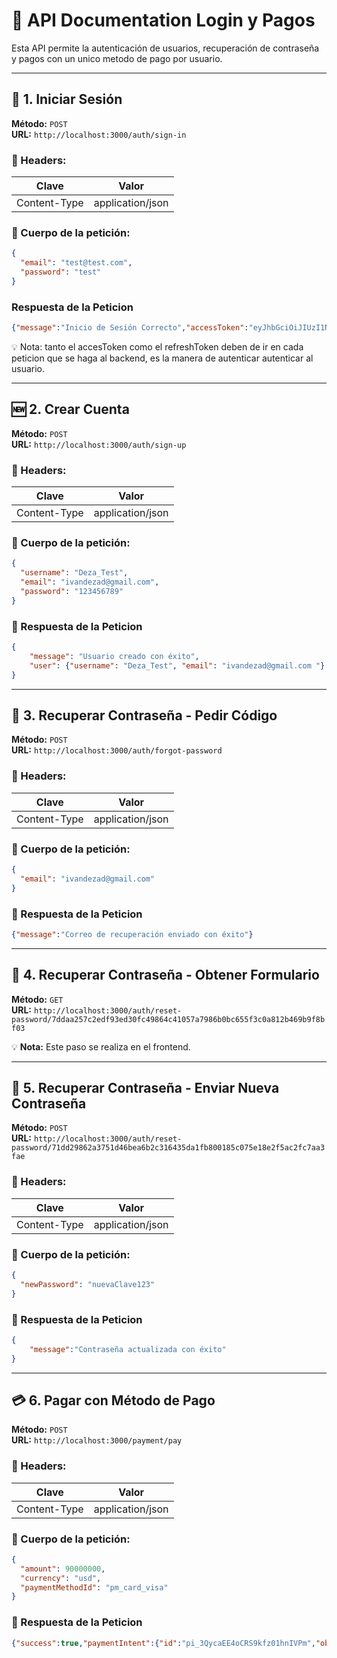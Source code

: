 # 📌 API Documentation Login y Pagos

Esta API permite la autenticación de usuarios, recuperación de contraseña y pagos con un unico metodo de pago por usuario.

---

## 🔑 1. Iniciar Sesión
**Método:** `POST`  
**URL:** `http://localhost:3000/auth/sign-in`  

### 📌 Headers:
| Clave        | Valor               |
|-------------|--------------------|
| Content-Type | application/json  |

### 📌 Cuerpo de la petición:
~~~json
{
  "email": "test@test.com",
  "password": "test"
}
~~~

### Respuesta de la Peticion
~~~json
{"message":"Inicio de Sesión Correcto","accessToken":"eyJhbGciOiJIUzI1NiIsInR5cCI6IkpXVCJ9.eyJpZCI6NCwiZW1haWwiOiJpdmFuZGV6YWRAZ21haWwuY29tIiwiaWF0IjoxNzQxMDIyNDA1LCJleHAiOjE3NDEwMjk2MDV9.FAqyoSUN8R9IwzlrPzN35iHQP91H8keAxMvau48nlGA","refreshToken":"eyJhbGciOiJIUzI1NiIsInR5cCI6IkpXVCJ9.eyJpZCI6NCwiZW1haWwiOiJpdmFuZGV6YWRAZ21haWwuY29tIiwiaWF0IjoxNzQxMDIyNDA1LCJleHAiOjE3NDE2MjcyMDV9.3W9rw8J6GN50RSZ7E2vukqUb7tQQGNjTxVyGDE1iZJo"}
~~~
💡 Nota: tanto el accesToken como el refreshToken deben de ir en cada peticion que se haga al backend, es la manera de autenticar autenticar al usuario.

---

## 🆕 2. Crear Cuenta
**Método:** `POST`  
**URL:** `http://localhost:3000/auth/sign-up`  

### 📌 Headers:
| Clave        | Valor               |
|-------------|--------------------|
| Content-Type | application/json  |

### 📌 Cuerpo de la petición:
~~~json
{
  "username": "Deza_Test",
  "email": "ivandezad@gmail.com",
  "password": "123456789"
}
~~~

### 📌 Respuesta de la Peticion
~~~json
{
    "message": "Usuario creado con éxito",
    "user": {"username": "Deza_Test", "email": "ivandezad@gmail.com "}
}
~~~

---

## 🔄 3. Recuperar Contraseña - Pedir Código
**Método:** `POST`  
**URL:** `http://localhost:3000/auth/forgot-password`  

### 📌 Headers:
| Clave        | Valor               |
|-------------|--------------------|
| Content-Type | application/json  |

### 📌 Cuerpo de la petición:
~~~json
{
  "email": "ivandezad@gmail.com"
}
~~~

### 📌 Respuesta de la Peticion
~~~json
{"message":"Correo de recuperación enviado con éxito"}
~~~

---

## 📩 4. Recuperar Contraseña - Obtener Formulario
**Método:** `GET`  
**URL:**
`http://localhost:3000/auth/reset-password/7ddaa257c2edf93ed30fc49864c41057a7986b0bc655f3c0a812b469b9f8bf03`

💡 **Nota:** Este paso se realiza en el frontend.

---

## 🔑 5. Recuperar Contraseña - Enviar Nueva Contraseña
**Método:** `POST`  
**URL:**
`http://localhost:3000/auth/reset-password/71dd29862a3751d46bea6b2c316435da1fb800185c075e18e2f5ac2fc7aa3fae`  

### 📌 Headers:
| Clave        | Valor               |
|-------------|--------------------|
| Content-Type | application/json  |

### 📌 Cuerpo de la petición:
~~~json
{
  "newPassword": "nuevaClave123"
}
~~~

### 📌 Respuesta de la Peticion
~~~json
{
    "message":"Contraseña actualizada con éxito"
}
~~~
---

## 💳 6. Pagar con Método de Pago
**Método:** `POST`  
**URL:** `http://localhost:3000/payment/pay`  

### 📌 Headers:
| Clave        | Valor               |
|-------------|--------------------|
| Content-Type | application/json  |

### 📌 Cuerpo de la petición:
~~~json
{
  "amount": 90000000,
  "currency": "usd",
  "paymentMethodId": "pm_card_visa"
}
~~~

### 📌 Respuesta de la Peticion
~~~json
{"success":true,"paymentIntent":{"id":"pi_3QycaEE4oCRS9kfz01hnIVPm","object":"payment_intent","amount":90000000,"amount_capturable":0,"amount_details":{"tip":{}},"amount_received":90000000,"application":null,"application_fee_amount":null,"automatic_payment_methods":{"allow_redirects":"never","enabled":true},"canceled_at":null,"cancellation_reason":null,"capture_method":"automatic_async","client_secret":"pi_3QycaEE4oCRS9kfz01hnIVPm_secret_mRRKQlE25i2RLj5RRYOfxwFmh","confirmation_method":"automatic","created":1741022114,"currency":"usd","customer":null,"description":null,"invoice":null,"last_payment_error":null,"latest_charge":"ch_3QycaEE4oCRS9kfz0KunnGFm","livemode":false,"metadata":{},"next_action":null,"on_behalf_of":null,"payment_method":"pm_1QycaEE4oCRS9kfzZukBKjPC","payment_method_configuration_details":{"id":"pmc_1QrelFE4oCRS9kfzbrndra5K","parent":null},"payment_method_options":{"card":{"installments":null,"mandate_options":null,"network":null,"request_three_d_secure":"automatic"},"link":{"persistent_token":null}},"payment_method_types":["card","link"],"processing":null,"receipt_email":null,"review":null,"setup_future_usage":null,"shipping":null,"source":null,"statement_descriptor":null,"statement_descriptor_suffix":null,"status":"succeeded","transfer_data":null,"transfer_group":null}
~~~


